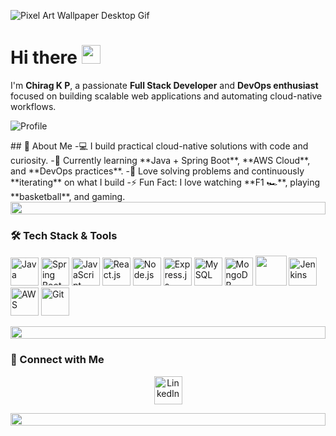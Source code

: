 ![Pixel Art Wallpaper Desktop Gif](https://github.com/user-attachments/assets/68b05b87-a235-4916-82e3-b3d8bfa59896)
<h1 align="left">Hi there <img src="https://media.giphy.com/media/hvRJCLFzcasrR4ia7z/giphy.gif" width="30px" /></h1>

I'm **Chirag K P**, a passionate **Full Stack Developer** and **DevOps enthusiast** focused on building scalable web applications and automating cloud-native workflows.

<p align="left"> <img src="https://komarev.com/ghpvc/?username=chiragkp06&label=Profile%20views&color=0e75b6&style=flat" alt="Profile" /> </p>
## 🚀 About Me
-💻 I build practical cloud-native solutions with code and curiosity.
-🌱 Currently learning **Java + Spring Boot**, **AWS Cloud**, and **DevOps practices**.
-🔁 Love solving problems and continuously **iterating** on what I build
-⚡ Fun Fact: I love watching **F1 🏎️**, playing **basketball**, and gaming.

<div align="left">
  <img src="https://i.imgur.com/dBaSKWF.gif" height="20" width="100%">
</div>


### 🛠️ Tech Stack & Tools
<p align="left">
  <img src="https://img.icons8.com/color/48/java-coffee-cup-logo--v1.png" height="45" width="45" title="Java"/>
  <img src="https://img.icons8.com/color/48/spring-logo.png" height="45" width="45" title="Spring Boot"/>
  <img src="https://img.icons8.com/color/48/javascript--v1.png" height="45" width="45" title="JavaScript"/>
  <img src="https://img.icons8.com/color/48/react-native.png" height="45" width="45" title="React.js"/>
  <img src="https://img.icons8.com/color/48/nodejs.png" height="45" width="45" title="Node.js"/>
  <img src="https://upload.wikimedia.org/wikipedia/commons/6/64/Expressjs.png" height="45" title="Express.js" />
  <img src="https://img.icons8.com/color/48/mysql-logo.png" height="45" width="45" title="MySQL"/>
  <img src="https://img.icons8.com/color/48/mongodb.png" height="45" width="45" title="MongoDB"/>
  <img src="https://img.icons8.com/?size=96&id=22813&format=png" width="50" height="48"  />
  <img src="https://img.icons8.com/color/48/jenkins.png" height="45" width="45" title="Jenkins"/>
  <img src="https://img.icons8.com/color/48/amazon-web-services.png" height="45" width="45" title="AWS"/>
  <img src="https://img.icons8.com/color/48/git.png" height="45" width="45" title="Git"/>
</p>

<div align="left">
  <img src="https://i.imgur.com/dBaSKWF.gif" height="20" width="100%">
</div>

### 🔗 Connect with Me
<p align="center">
  <a href="https://linkedin.com/in/chirag-kp" target="_blank">
    <img src="https://img.icons8.com/color/48/linkedin.png" height="45" width="45" alt="LinkedIn"/>
  </a>
</p>

<div align="left">
  <img src="https://i.imgur.com/dBaSKWF.gif" height="20" width="100%">
</div>
